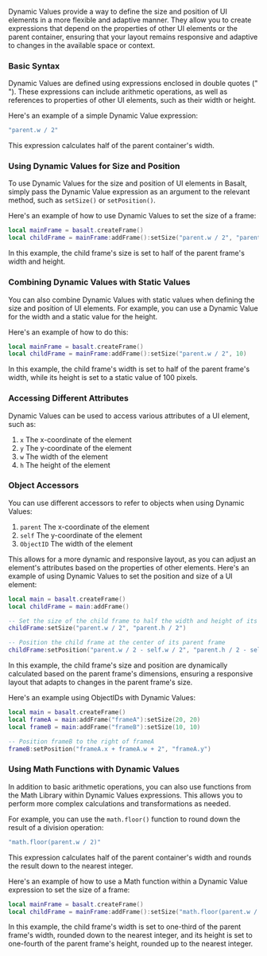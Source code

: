 Dynamic Values provide a way to define the size and position of UI elements in a more flexible and adaptive manner. They allow you to create expressions that depend on the properties of other UI elements or the parent container, ensuring that your layout remains responsive and adaptive to changes in the available space or context.

### Basic Syntax

Dynamic Values are defined using expressions enclosed in double quotes (" "). These expressions can include arithmetic operations, as well as references to properties of other UI elements, such as their width or height.

Here's an example of a simple Dynamic Value expression:

```lua
"parent.w / 2"
```

This expression calculates half of the parent container's width.

### Using Dynamic Values for Size and Position

To use Dynamic Values for the size and position of UI elements in Basalt, simply pass the Dynamic Value expression as an argument to the relevant method, such as `setSize()` or `setPosition()`.

Here's an example of how to use Dynamic Values to set the size of a frame:

```lua
local mainFrame = basalt.createFrame()
local childFrame = mainFrame:addFrame():setSize("parent.w / 2", "parent.h / 2")
```

In this example, the child frame's size is set to half of the parent frame's width and height.

### Combining Dynamic Values with Static Values

You can also combine Dynamic Values with static values when defining the size and position of UI elements. For example, you can use a Dynamic Value for the width and a static value for the height.

Here's an example of how to do this:

```lua
local mainFrame = basalt.createFrame()
local childFrame = mainFrame:addFrame():setSize("parent.w / 2", 10)
```

In this example, the child frame's width is set to half of the parent frame's width, while its height is set to a static value of 100 pixels.

### Accessing Different Attributes

Dynamic Values can be used to access various attributes of a UI element, such as:

1. `x` The x-coordinate of the element
2. `y` The y-coordinate of the element
3. `w` The width of the element
4. `h` The height of the element

### Object Accessors

You can use different accessors to refer to objects when using Dynamic Values:

1. `parent` The x-coordinate of the element
2. `self` The y-coordinate of the element
3. `ObjectID` The width of the element

This allows for a more dynamic and responsive layout, as you can adjust an element's attributes based on the properties of other elements. Here's an example of using Dynamic Values to set the position and size of a UI element:

```lua
local main = basalt.createFrame()
local childFrame = main:addFrame()

-- Set the size of the child frame to half the width and height of its parent frame
childFrame:setSize("parent.w / 2", "parent.h / 2")

-- Position the child frame at the center of its parent frame
childFrame:setPosition("parent.w / 2 - self.w / 2", "parent.h / 2 - self.h / 2")
```

In this example, the child frame's size and position are dynamically calculated based on the parent frame's dimensions, ensuring a responsive layout that adapts to changes in the parent frame's size.

Here's an example using ObjectIDs with Dynamic Values:

```lua
local main = basalt.createFrame()
local frameA = main:addFrame("frameA"):setSize(20, 20)
local frameB = main:addFrame("frameB"):setSize(10, 10)

-- Position frameB to the right of frameA
frameB:setPosition("frameA.x + frameA.w + 2", "frameA.y")
```

### Using Math Functions with Dynamic Values

In addition to basic arithmetic operations, you can also use functions from the Math Library within Dynamic Values expressions. This allows you to perform more complex calculations and transformations as needed.

For example, you can use the `math.floor()` function to round down the result of a division operation:

```lua
"math.floor(parent.w / 2)"
```

This expression calculates half of the parent container's width and rounds the result down to the nearest integer.

Here's an example of how to use a Math function within a Dynamic Value expression to set the size of a frame:

```lua
local mainFrame = basalt.createFrame()
local childFrame = mainFrame:addFrame():setSize("math.floor(parent.w / 3)", "math.ceil(parent.h / 4)")
```

In this example, the child frame's width is set to one-third of the parent frame's width, rounded down to the nearest integer, and its height is set to one-fourth of the parent frame's height, rounded up to the nearest integer.
